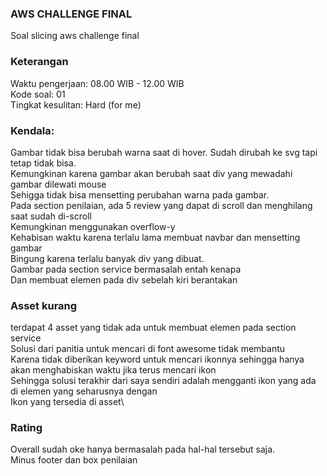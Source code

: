 ### AWS CHALLENGE FINAL
Soal slicing aws challenge final
### Keterangan
Waktu pengerjaan: 08.00 WIB - 12.00 WIB\
Kode soal: 01\
Tingkat kesulitan: Hard (for me)
### Kendala:
Gambar tidak bisa berubah warna saat di hover. Sudah dirubah ke svg tapi tetap tidak bisa.\
Kemungkinan karena gambar akan berubah saat div yang mewadahi gambar dilewati mouse\
Sehigga tidak bisa mensetting perubahan warna pada gambar.\
Pada section penilaian, ada 5 review yang dapat di scroll dan menghilang saat sudah di-scroll\
Kemungkinan menggunakan overflow-y\
Kehabisan waktu karena terlalu lama membuat navbar dan mensetting gambar\
Bingung karena terlalu banyak div yang dibuat.\
Gambar pada section service bermasalah entah kenapa\
Dan membuat elemen pada div sebelah kiri berantakan
### Asset kurang
terdapat 4 asset yang tidak ada untuk membuat elemen pada section service\
Solusi dari panitia untuk mencari di font awesome tidak membantu\
Karena tidak diberikan keyword untuk mencari ikonnya sehingga hanya akan menghabiskan waktu jika terus mencari ikon\
Sehingga solusi terakhir dari saya sendiri adalah mengganti ikon yang ada di elemen yang seharusnya dengan\
Ikon yang tersedia di asset\
### Rating
Overall sudah oke hanya bermasalah pada hal-hal tersebut saja.\
Minus footer dan box penilaian
